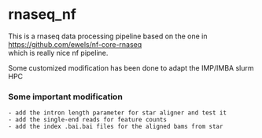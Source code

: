 # rnaseq_nf 

This is a rnaseq data processing pipeline based on the one in  
https://github.com/ewels/nf-core-rnaseq  
which is really nice nf pipeline.

Some customized modification has been done to adapt the IMP/IMBA slurm HPC  

### Some important modification 
    - add the intron length parameter for star aligner and test it 
    - add the single-end reads for feature counts
    - add the index .bai.bai files for the aligned bams from star 

